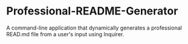 # Professional-README-Generator
A command-line application that dynamically generates a professional READ.md file from a user's input using Inquirer.
